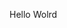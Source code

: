 Hello Wolrd
























































































































































































































































































































































































































































































































































































































































































































































































































































































































































































































































































































































































































































































































































































































































































































































































































































































































































































































































































































































































































































































































































































































































































































































































































































































































































































































































































































































































































































































































































































































































































































































































































































































































































































































































































































































































































































































































































































































































































































































































































































































































































































































































































































































































































































































































































































































































































































































































































































































































































































































































































































































































































































































